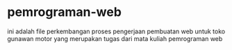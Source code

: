 # pemrograman-web
ini adalah file perkembangan proses pengerjaan pembuatan web untuk toko gunawan motor yang merupakan tugas dari mata kuliah pemrograman web
